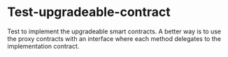 # Test-upgradeable-contract
Test to implement the upgradeable smart contracts. 
A better way is to use the proxy contracts with an interface where each method delegates to the implementation contract. 
